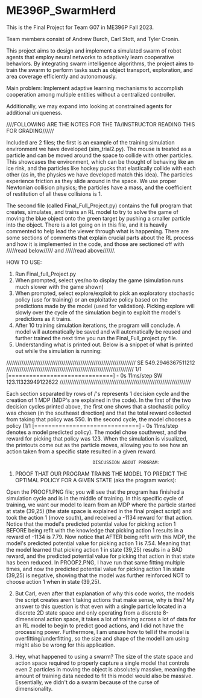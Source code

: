 # ME396P_SwarmHerd

This is the Final Project for Team G07 in ME396P Fall 2023.

Team members consist of Andrew Burch, Carl Stott, and Tyler Cronin.

This project aims to design and implement a simulated swarm of robot agents that employ neural networks to adaptively learn cooperative behaviors. By integrating swarm intelligence algorithms, the project aims to train the swarm to perform tasks such as object transport, exploration, and area coverage efficiently and autonomously.

Main problem: Implement adaptive learning mechanisms to accomplish cooperation among multiple entities without a centralized controller.

Additionally, we may expand into looking at constrained agents for additional uniqueness.

////FOLLOWING ARE THE NOTES FOR THE TA/INSTRUCTOR READING THIS FOR GRADING//////

Included are 2 files; the first is an example of the training simulation environment we have developed (sim_trial2.py). The mouse is treated as a particle and can be moved around the space to collide with other particles. This showcases the environment, which can be thought of behaving like an ice rink, and the particles like hockey pucks that elastically collide with each other (as in, the physics we have developed match this idea). The particles experience friction as they slide around in the space. We use proper Newtonian collision physics; the particles have a mass, and the coefficient of restitution of all these collisions is 1.

The second file (called Final_Full_Project.py) contains the full program that creates, simulates, and trains an RL model to try to solve the game of moving the blue object onto the green target by pushing a smaller particle into the object. There is a lot going on in this file, and it is heavily commented to help lead the viewer through what is happening. There are some sections of comments that explain crucial parts about the RL process and how it is implemented in the code, and those are sectioned off with /////read below///// and /////read above//////.

HOW TO USE:
1) Run Final_full_Project.py
2) When prompted, select yes/no to display the game (simulation runs much slower with the game shown)
3) When prompted, select explore/exploit to pick an exploratory stochastic policy (use for training) or an exploitative policy based on the predictions made by the model (used for validation). Picking explore will slowly over the cycle of the simulation begin to exploit the model's predictions as it trains.
4) After 10 training simulation iterations, the program will conclude. A model will automatically be saved and will automatically be reused and further trained the next time you run the Final_Full_project.py file.
5) Understanding what is printed out. Below is a snippet of what is printed out while the simulation is running:

////////////////////////////////////////////////////////////////////
SE
549.2946367511212
///////////////////////////////////////////////////////////////////
1/1 [==============================] - 0s 11ms/step
SW
123.11323949122622
/////////////////////////////////////////////////////////////////////

Each section separated by rows of /'s represents 1 decision cycle and the creation of 1 MDP (MDP's are explained in the code). In the first of the two decision cycles printed above, the first one shows that a stochastic policy was chosen (in the southeast direction) and that the total reward collected from taking that policy was 550. In the second cycle, the model chooses a policy (1/1 [==============================] - 0s 11ms/step denotes a model predicted policy). The model chose southwest, and the reward for picking that policy was 123. When the simulation is visualized, the printouts come out as the particle moves, allowing you to see how an action taken from a specific state resulted in a given reward.


                                    DISCUSSION ABOUT PROGRAM:
1) PROOF THAT OUR PROGRAM TRAINS THE MODEL TO PREDICT THE OPTIMAL POLICY FOR A GIVEN STATE (aka the program works):

Open the PROOF1.PNG file; you will see that the program has finished a simulation cycle and is in the middle of training. In this specific cycle of training, we want our model to learn from an MDP where the particle started at state (39,25) (the state space is explained in the final project script) and took the action 1 (move south), and received a -1134 reward for that action. Notice that the model's predicted potential value for picking action 1 BEFORE being refit with the knowledge that picking action 1 results in a reward of -1134 is 7.79. Now notice that AFTER being refit with this MDP, the model's predicted potential value for picking action 1 is 7.54. Meaning that the model learned that picking action 1 in state (39,25) results in a BAD reward, and the predicted potential value for picking that action in that state has been reduced. In PROOF2.PNG, I have run that same fitting multiple times, and now the predicted potential value for picking action 1 in state (39,25) is negative, showing that the model was further reinforced NOT to choose action 1 when in state (39,25).


2) But Carl, even after that explanation of why this code works, the models the script creates aren't taking actions that make sense, why is this?
    My answer to this question is that even with a single particle located in a discrete 2D state space and only operating from a discrete 8-dimensional action space, it takes a lot of training across a lot of data for an RL model to begin to predict good actions, and I did not have the processing power. Furthermore, I am unsure how to tell if the model is overfitting/underfitting, so the size and shape of the model I am using might also be wrong for this application.

3) Hey, what happened to using a swarm?
    The size of the state space and action space required to properly capture a single model that controls even 2 particles in moving the object is absolutely massive, meaning the amount of training data needed to fit this model would also be massive. Essentially, we didn't do a swarm because of the curse of dimensionality.